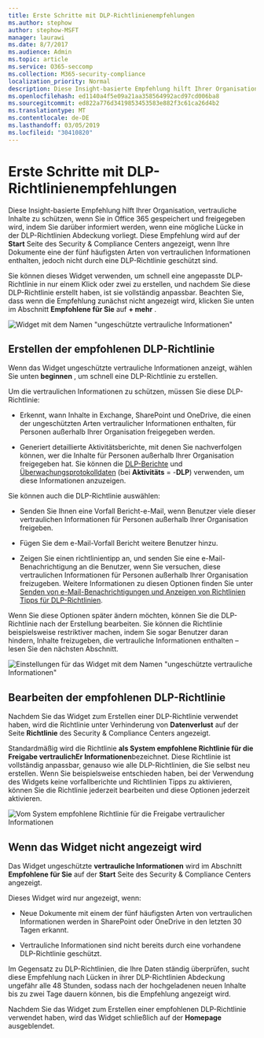 ```yaml
---
title: Erste Schritte mit DLP-Richtlinienempfehlungen
ms.author: stephow
author: stephow-MSFT
manager: laurawi
ms.date: 8/7/2017
ms.audience: Admin
ms.topic: article
ms.service: O365-seccomp
ms.collection: M365-security-compliance
localization_priority: Normal
description: Diese Insight-basierte Empfehlung hilft Ihrer Organisation, vertrauliche Inhalte zu schützen, wenn Sie in Office 365 gespeichert und freigegeben wird, indem Sie darüber informiert werden, wenn eine mögliche Lücke in der DLP-Richtlinien Abdeckung vorliegt. Diese Empfehlung wird auf der Startseite des Security &amp; Compliance Centers angezeigt, wenn Ihre Dokumente eine der fünf häufigsten Arten vertraulicher Informationen enthalten, aber nicht durch eine DLP-Richtlinie geschützt sind.
ms.openlocfilehash: ed1140a4f5e09a21aa358564992acd97cd006ba8
ms.sourcegitcommit: ed822a776d3419853453583e882f3c61ca26d4b2
ms.translationtype: MT
ms.contentlocale: de-DE
ms.lasthandoff: 03/05/2019
ms.locfileid: "30410820"
---
```

# <a name="get-started-with-dlp-policy-recommendations"></a>Erste Schritte mit DLP-Richtlinienempfehlungen

Diese Insight-basierte Empfehlung hilft Ihrer Organisation, vertrauliche Inhalte zu schützen, wenn Sie in Office 365 gespeichert und freigegeben wird, indem Sie darüber informiert werden, wenn eine mögliche Lücke in der DLP-Richtlinien Abdeckung vorliegt. Diese Empfehlung wird auf der **Start** Seite des Security &amp; Compliance Centers angezeigt, wenn Ihre Dokumente eine der fünf häufigsten Arten von vertraulichen Informationen enthalten, jedoch nicht durch eine DLP-Richtlinie geschützt sind. 
  
Sie können dieses Widget verwenden, um schnell eine angepasste DLP-Richtlinie in nur einem Klick oder zwei zu erstellen, und nachdem Sie diese DLP-Richtlinie erstellt haben, ist sie vollständig anpassbar. Beachten Sie, dass wenn die Empfehlung zunächst nicht angezeigt wird, klicken Sie unten im Abschnitt **Empfohlene für Sie** auf **+ mehr** . 
  
![Widget mit dem Namen "ungeschützte vertrauliche Informationen"](media/91bc04d2-6eff-4294-8b73-b2d56d26ffc4.png)
  
## <a name="create-the-recommended-dlp-policy"></a>Erstellen der empfohlenen DLP-Richtlinie

Wenn das Widget ungeschützte vertrauliche Informationen anzeigt, wählen Sie unten **beginnen** , um schnell eine DLP-Richtlinie zu erstellen. 
  
Um die vertraulichen Informationen zu schützen, müssen Sie diese DLP-Richtlinie:
  
- Erkennt, wann Inhalte in Exchange, SharePoint und OneDrive, die einen der ungeschützten Arten vertraulicher Informationen enthalten, für Personen außerhalb Ihrer Organisation freigegeben werden.
    
- Generiert detaillierte Aktivitätsberichte, mit denen Sie nachverfolgen können, wer die Inhalte für Personen außerhalb Ihrer Organisation freigegeben hat. Sie können die [DLP-Berichte](view-the-dlp-reports.md) und [Überwachungsprotokolldaten](search-the-audit-log-in-security-and-compliance.md) (bei **Aktivitäts** = -**DLP**) verwenden, um diese Informationen anzuzeigen.
    
Sie können auch die DLP-Richtlinie auswählen:
  
- Senden Sie Ihnen eine Vorfall Bericht-e-Mail, wenn Benutzer viele dieser vertraulichen Informationen für Personen außerhalb Ihrer Organisation freigeben.
    
- Fügen Sie dem e-Mail-Vorfall Bericht weitere Benutzer hinzu.
    
- Zeigen Sie einen richtlinientipp an, und senden Sie eine e-Mail-Benachrichtigung an die Benutzer, wenn Sie versuchen, diese vertraulichen Informationen für Personen außerhalb Ihrer Organisation freizugeben. Weitere Informationen zu diesen Optionen finden Sie unter [Senden von e-Mail-Benachrichtigungen und Anzeigen von Richtlinien Tipps für DLP-Richtlinien](use-notifications-and-policy-tips.md).
    
Wenn Sie diese Optionen später ändern möchten, können Sie die DLP-Richtlinie nach der Erstellung bearbeiten. Sie können die Richtlinie beispielsweise restriktiver machen, indem Sie sogar Benutzer daran hindern, Inhalte freizugeben, die vertrauliche Informationen enthalten – lesen Sie den nächsten Abschnitt.
  
![Einstellungen für das Widget mit dem Namen "ungeschützte vertrauliche Informationen"](media/b6106cbd-1bed-4582-aaef-b678de470c9b.png)
  
## <a name="edit-the-recommended-dlp-policy"></a>Bearbeiten der empfohlenen DLP-Richtlinie

Nachdem Sie das Widget zum Erstellen einer DLP-Richtlinie verwendet haben, wird die Richtlinie unter Verhinderung von **Datenverlust** auf der Seite **Richtlinie** des Security &amp; Compliance Centers angezeigt. 
  
Standardmäßig wird die Richtlinie **als System empfohlene Richtlinie für die Freigabe vertraulichEr Informationen**bezeichnet. Diese Richtlinie ist vollständig anpassbar, genauso wie alle DLP-Richtlinien, die Sie selbst neu erstellen. Wenn Sie beispielsweise entschieden haben, bei der Verwendung des Widgets keine vorfallberichte und Richtlinien Tipps zu aktivieren, können Sie die Richtlinie jederzeit bearbeiten und diese Optionen jederzeit aktivieren.
  
![Vom System empfohlene Richtlinie für die Freigabe vertraulicher Informationen](media/2fc49f25-ec25-4433-add4-d60f73888f13.png)
  
## <a name="when-the-widget-does-and-does-not-appear"></a>Wenn das Widget nicht angezeigt wird

Das Widget ungeschützte **vertrauliche Informationen** wird im Abschnitt **Empfohlene für Sie** auf der **Start** Seite des Security &amp; Compliance Centers angezeigt. 
  
Dieses Widget wird nur angezeigt, wenn:
  
- Neue Dokumente mit einem der fünf häufigsten Arten von vertraulichen Informationen werden in SharePoint oder OneDrive in den letzten 30 Tagen erkannt.
    
- Vertrauliche Informationen sind nicht bereits durch eine vorhandene DLP-Richtlinie geschützt.
    
Im Gegensatz zu DLP-Richtlinien, die Ihre Daten ständig überprüfen, sucht diese Empfehlung nach Lücken in ihrer DLP-Richtlinien Abdeckung ungefähr alle 48 Stunden, sodass nach der hochgeladenen neuen Inhalte bis zu zwei Tage dauern können, bis die Empfehlung angezeigt wird.
  
Nachdem Sie das Widget zum Erstellen einer empfohlenen DLP-Richtlinie verwendet haben, wird das Widget schließlich auf der **Homepage** ausgeblendet. 
  

